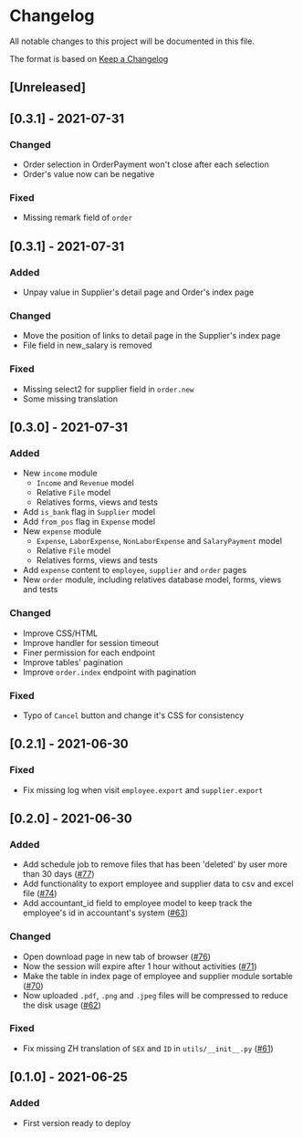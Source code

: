 # Changelog
All notable changes to this project will be documented in this file.

The format is based on [Keep a Changelog](https://keepachangelog.com/en/1.0.0/)
## [Unreleased]

## [0.3.1] - 2021-07-31
### Changed
- Order selection in OrderPayment won't close after each selection
- Order's value now can be negative
### Fixed
- Missing remark field of `order`
## [0.3.1] - 2021-07-31
### Added
- Unpay value in Supplier's detail page and Order's index page
### Changed
- Move the position of links to detail page in the Supplier's index page
- File field in new_salary is removed
### Fixed
- Missing select2 for supplier field in `order.new`
- Some missing translation

## [0.3.0] - 2021-07-31
### Added
- New `income` module
  + `Income` and `Revenue` model
  + Relative `File` model
  + Relatives forms, views and tests
- Add `is_bank` flag in `Supplier` model
- Add `from_pos` flag in `Expense` model
- New `expense` module
  + `Expense`, `LaborExpense`, `NonLaborExpense` and `SalaryPayment` model
  + Relative `File` model
  + Relatives forms, views and tests
- Add `expense` content to `employee`, `supplier` and `order` pages
- New `order` module, including relatives database model, forms, views and tests

### Changed
- Improve CSS/HTML
- Improve handler for session timeout
- Finer permission for each endpoint
- Improve tables' pagination
- Improve `order.index` endpoint with pagination
### Fixed
- Typo of `Cancel` button and change it's CSS for consistency

## [0.2.1] - 2021-06-30
### Fixed
- Fix missing log when visit `employee.export` and `supplier.export`

## [0.2.0] - 2021-06-30
### Added
- Add schedule job to remove files that has been 'deleted' by user more than 30 days ([#77](https://github.com/HenriqueLin/CityWok-Manager/pull/77))
- Add functionality to export employee and supplier data to csv and excel file ([#74](https://github.com/HenriqueLin/CityWok-Manager/pull/74))
- Add accountant_id field to employee model to keep track the employee's id in accountant's system ([#63](https://github.com/HenriqueLin/CityWok-Manager/pull/63))
### Changed
- Open download page in new tab of browser ([#76](https://github.com/HenriqueLin/CityWok-Manager/pull/76))
- Now the session will expire after 1 hour without activities ([#71](https://github.com/HenriqueLin/CityWok-Manager/pull/71))
- Make the table in index page of employee and supplier module sortable ([#70](https://github.com/HenriqueLin/CityWok-Manager/pull/70))
- Now uploaded `.pdf`, `.png` and `.jpeg` files will be compressed to reduce the disk usage ([#62](https://github.com/HenriqueLin/CityWok-Manager/pull/62))

### Fixed
- Fix missing ZH translation of `SEX` and `ID` in `utils/__init__.py` ([#61](https://github.com/HenriqueLin/CityWok-Manager/pull/61))


## [0.1.0] - 2021-06-25
### Added
- First version ready to deploy